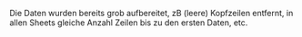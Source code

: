 Die Daten wurden bereits grob aufbereitet, zB (leere) Kopfzeilen entfernt, in allen Sheets gleiche Anzahl Zeilen bis zu den ersten Daten, etc.